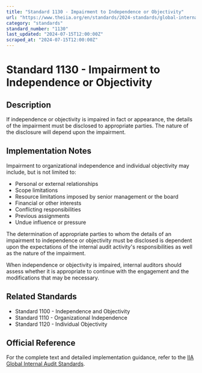 ```yaml
---
title: "Standard 1130 - Impairment to Independence or Objectivity"
url: "https://www.theiia.org/en/standards/2024-standards/global-internal-audit-standards/"
category: "standards"
standard_number: "1130"
last_updated: "2024-07-15T12:00:00Z"
scraped_at: "2024-07-15T12:00:00Z"
---
```


# Standard 1130 - Impairment to Independence or Objectivity

## Description

If independence or objectivity is impaired in fact or appearance, the details of the impairment must be disclosed to appropriate parties. The nature of the disclosure will depend upon the impairment.

## Implementation Notes

Impairment to organizational independence and individual objectivity may include, but is not limited to:

- Personal or external relationships
- Scope limitations
- Resource limitations imposed by senior management or the board
- Financial or other interests
- Conflicting responsibilities
- Previous assignments
- Undue influence or pressure

The determination of appropriate parties to whom the details of an impairment to independence or objectivity must be disclosed is dependent upon the expectations of the internal audit activity's responsibilities as well as the nature of the impairment.

When independence or objectivity is impaired, internal auditors should assess whether it is appropriate to continue with the engagement and the modifications that may be necessary.

## Related Standards

- Standard 1100 - Independence and Objectivity
- Standard 1110 - Organizational Independence
- Standard 1120 - Individual Objectivity

## Official Reference

For the complete text and detailed implementation guidance, refer to the [IIA Global Internal Audit Standards](https://www.theiia.org/en/standards/2024-standards/global-internal-audit-standards/).